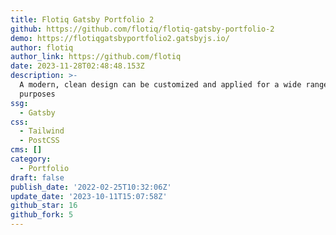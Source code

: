 ```yaml
---
title: Flotiq Gatsby Portfolio 2
github: https://github.com/flotiq/flotiq-gatsby-portfolio-2
demo: https://flotiqgatsbyportfolio2.gatsbyjs.io/
author: flotiq
author_link: https://github.com/flotiq
date: 2023-11-28T02:48:48.153Z
description: >-
  A modern, clean design can be customized and applied for a wide range of
  purposes
ssg:
  - Gatsby
css:
  - Tailwind
  - PostCSS
cms: []
category:
  - Portfolio
draft: false
publish_date: '2022-02-25T10:32:06Z'
update_date: '2023-10-11T15:07:58Z'
github_star: 16
github_fork: 5
---
```

